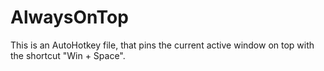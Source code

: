 # AlwaysOnTop
This is an AutoHotkey file, that pins the current active window on top with the shortcut "Win + Space".
